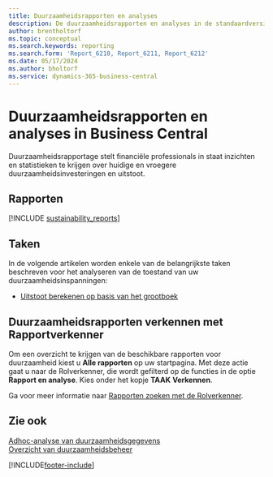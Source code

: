 ```yaml
---
title: Duurzaamheidsrapporten en analyses
description: De duurzaamheidsrapporten en analyses in de standaardversie van Business Central verkennen.
author: brentholtorf
ms.topic: conceptual
ms.search.keywords: reporting
ms.search.form: 'Report_6210, Report_6211, Report_6212'
ms.date: 05/17/2024
ms.author: bholtorf
ms.service: dynamics-365-business-central
---
```


# <a name="sustainability-reports-and-analytics-in-business-central"></a>Duurzaamheidsrapporten en analyses in Business Central

Duurzaamheidsrapportage stelt financiële professionals in staat inzichten en statistieken te krijgen over huidige en vroegere duurzaamheidsinvesteringen en uitstoot.  

## <a name="reports"></a>Rapporten

[!INCLUDE [sustainability_reports](includes/sustainability-reports-include.md)]

## <a name="tasks"></a>Taken

In de volgende artikelen worden enkele van de belangrijkste taken beschreven voor het analyseren van de toestand van uw duurzaamheidsinspanningen:

* [Uitstoot berekenen op basis van het grootboek](finance-sustainability-journal.md)

## <a name="explore-sustainability-reports-with-report-explorer"></a>Duurzaamheidsrapporten verkennen met Rapportverkenner

Om een overzicht te krijgen van de beschikbare rapporten voor duurzaamheid kiest u **Alle rapporten** op uw startpagina. Met deze actie gaat u naar de Rolverkenner, die wordt gefilterd op de functies in de optie **Rapport en analyse**. Kies onder het kopje **TAAK** **Verkennen**.

<!--There isn't an image file for this.

:::image type="content" source="media/report-explorer-sustainability.png" alt-text="Example of sustainability reports on the finance role center." lightbox="media/report-explorer-sustainability.png":::-->

Ga voor meer informatie naar [Rapporten zoeken met de Rolverkenner](ui-role-explorer.md).

## <a name="see-also"></a>Zie ook

[Adhoc-analyse van duurzaamheidsgegevens](ad-hoc-analysis-sustainability.md)   
[Overzicht van duurzaamheidsbeheer](finance-manage-sustainability.md)   

[!INCLUDE[footer-include](includes/footer-banner.md)]
